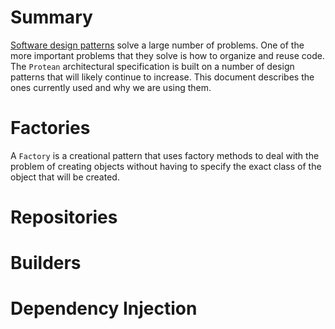 # Summary
[Software design patterns](https://en.wikipedia.org/wiki/Software_design_pattern) solve a large number of problems. One of the more important problems that they solve is how to organize and reuse code. The `Protean` architectural specification is built on a number of design patterns that will likely continue to increase. This document describes the ones currently used and why we are using them.

# Factories
A `Factory` is a creational pattern that uses factory methods to deal with the problem of creating objects without having to specify the exact class of the object that will be created.

# Repositories

# Builders

# Dependency Injection
